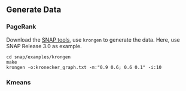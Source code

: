 ## Generate Data

### PageRank

Download the [SNAP tools][snap], use `krongen` to generate the data.
Here, use SNAP Release 3.0 as example.

    cd snap/examples/krongen
    make
    krongen -o:kronecker_graph.txt -m:"0.9 0.6; 0.6 0.1" -i:10

[snap]: https://snap.stanford.edu/snap/download.html

### Kmeans

